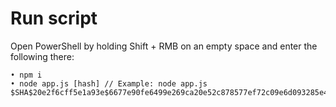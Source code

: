 # Run script
Open PowerShell by holding Shift + RMB on an empty space and enter the following there:
```
• npm i
• node app.js [hash] // Example: node app.js $SHA$20e2f6cff5e1a93e$6677e90fe6499e269ca20e52c878577ef72c09e6d093285e40e3c90db781f3a8
```
